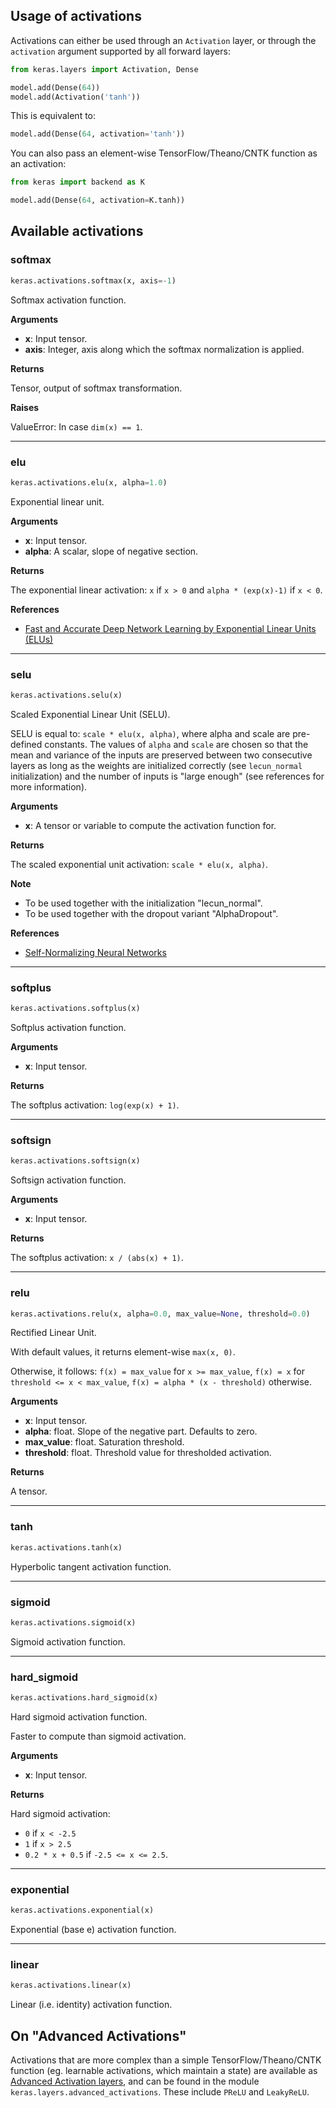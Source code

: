 
## Usage of activations

Activations can either be used through an `Activation` layer, or through the `activation` argument supported by all forward layers:

```python
from keras.layers import Activation, Dense

model.add(Dense(64))
model.add(Activation('tanh'))
```

This is equivalent to:

```python
model.add(Dense(64, activation='tanh'))
```

You can also pass an element-wise TensorFlow/Theano/CNTK function as an activation:

```python
from keras import backend as K

model.add(Dense(64, activation=K.tanh))
```

## Available activations

### softmax


```python
keras.activations.softmax(x, axis=-1)
```


Softmax activation function.

__Arguments__

- __x__: Input tensor.
- __axis__: Integer, axis along which the softmax normalization is applied.

__Returns__

Tensor, output of softmax transformation.

__Raises__

ValueError: In case `dim(x) == 1`.

----

### elu


```python
keras.activations.elu(x, alpha=1.0)
```


Exponential linear unit.

__Arguments__

- __x__: Input tensor.
- __alpha__: A scalar, slope of negative section.

__Returns__

The exponential linear activation: `x` if `x > 0` and
`alpha * (exp(x)-1)` if `x < 0`.

__References__

- [Fast and Accurate Deep Network Learning by Exponential
Linear Units (ELUs)](https://arxiv.org/abs/1511.07289)

----

### selu


```python
keras.activations.selu(x)
```


Scaled Exponential Linear Unit (SELU).

SELU is equal to: `scale * elu(x, alpha)`, where alpha and scale
are pre-defined constants. The values of `alpha` and `scale` are
chosen so that the mean and variance of the inputs are preserved
between two consecutive layers as long as the weights are initialized
correctly (see `lecun_normal` initialization) and the number of inputs
is "large enough" (see references for more information).

__Arguments__

- __x__: A tensor or variable to compute the activation function for.

__Returns__

   The scaled exponential unit activation: `scale * elu(x, alpha)`.

__Note__

- To be used together with the initialization "lecun_normal".
- To be used together with the dropout variant "AlphaDropout".

__References__

- [Self-Normalizing Neural Networks](https://arxiv.org/abs/1706.02515)

----

### softplus


```python
keras.activations.softplus(x)
```


Softplus activation function.

__Arguments__

- __x__: Input tensor.

__Returns__

The softplus activation: `log(exp(x) + 1)`.

----

### softsign


```python
keras.activations.softsign(x)
```


Softsign activation function.

__Arguments__

- __x__: Input tensor.

__Returns__

The softplus activation: `x / (abs(x) + 1)`.

----

### relu


```python
keras.activations.relu(x, alpha=0.0, max_value=None, threshold=0.0)
```


Rectified Linear Unit.

With default values, it returns element-wise `max(x, 0)`.

Otherwise, it follows:
`f(x) = max_value` for `x >= max_value`,
`f(x) = x` for `threshold <= x < max_value`,
`f(x) = alpha * (x - threshold)` otherwise.

__Arguments__

- __x__: Input tensor.
- __alpha__: float. Slope of the negative part. Defaults to zero.
- __max_value__: float. Saturation threshold.
- __threshold__: float. Threshold value for thresholded activation.

__Returns__

A tensor.

----

### tanh


```python
keras.activations.tanh(x)
```


Hyperbolic tangent activation function.

----

### sigmoid


```python
keras.activations.sigmoid(x)
```


Sigmoid activation function.

----

### hard_sigmoid


```python
keras.activations.hard_sigmoid(x)
```


Hard sigmoid activation function.

Faster to compute than sigmoid activation.

__Arguments__

- __x__: Input tensor.

__Returns__

Hard sigmoid activation:

- `0` if `x < -2.5`
- `1` if `x > 2.5`
- `0.2 * x + 0.5` if `-2.5 <= x <= 2.5`.

----

### exponential


```python
keras.activations.exponential(x)
```


Exponential (base e) activation function.

----

### linear


```python
keras.activations.linear(x)
```


Linear (i.e. identity) activation function.


## On "Advanced Activations"

Activations that are more complex than a simple TensorFlow/Theano/CNTK function (eg. learnable activations, which maintain a state) are available as [Advanced Activation layers](layers/advanced-activations.md), and can be found in the module `keras.layers.advanced_activations`. These include `PReLU` and `LeakyReLU`.
